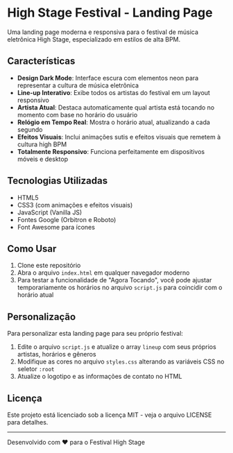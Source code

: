 # High Stage Festival - Landing Page

Uma landing page moderna e responsiva para o festival de música eletrônica High Stage, especializado em estilos de alta BPM.

## Características

- **Design Dark Mode**: Interface escura com elementos neon para representar a cultura de música eletrônica
- **Line-up Interativo**: Exibe todos os artistas do festival em um layout responsivo
- **Artista Atual**: Destaca automaticamente qual artista está tocando no momento com base no horário do usuário
- **Relógio em Tempo Real**: Mostra o horário atual, atualizando a cada segundo
- **Efeitos Visuais**: Inclui animações sutis e efeitos visuais que remetem à cultura high BPM
- **Totalmente Responsivo**: Funciona perfeitamente em dispositivos móveis e desktop

## Tecnologias Utilizadas

- HTML5
- CSS3 (com animações e efeitos visuais)
- JavaScript (Vanilla JS)
- Fontes Google (Orbitron e Roboto)
- Font Awesome para ícones

## Como Usar

1. Clone este repositório
2. Abra o arquivo `index.html` em qualquer navegador moderno
3. Para testar a funcionalidade de "Agora Tocando", você pode ajustar temporariamente os horários no arquivo `script.js` para coincidir com o horário atual

## Personalização

Para personalizar esta landing page para seu próprio festival:

1. Edite o arquivo `script.js` e atualize o array `lineup` com seus próprios artistas, horários e gêneros
2. Modifique as cores no arquivo `styles.css` alterando as variáveis CSS no seletor `:root`
3. Atualize o logotipo e as informações de contato no HTML

## Licença

Este projeto está licenciado sob a licença MIT - veja o arquivo LICENSE para detalhes.

---

Desenvolvido com ❤️ para o Festival High Stage
